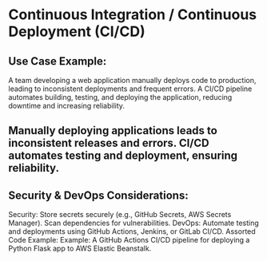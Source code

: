 # Continuous Integration / Continuous Deployment (CI/CD)

## Use Case Example:

A team developing a web application manually deploys code to production, leading to inconsistent deployments and frequent errors. A CI/CD pipeline automates building, testing, and deploying the application, reducing downtime and increasing reliability.

## Manually deploying applications leads to inconsistent releases and errors. CI/CD automates testing and deployment, ensuring reliability.

## Security & DevOps Considerations:
Security: Store secrets securely (e.g., GitHub Secrets, AWS Secrets Manager). Scan dependencies for vulnerabilities.
DevOps: Automate testing and deployments using GitHub Actions, Jenkins, or GitLab CI/CD.
Assorted Code Example:
Example: A GitHub Actions CI/CD pipeline for deploying a Python Flask app to AWS Elastic Beanstalk.
